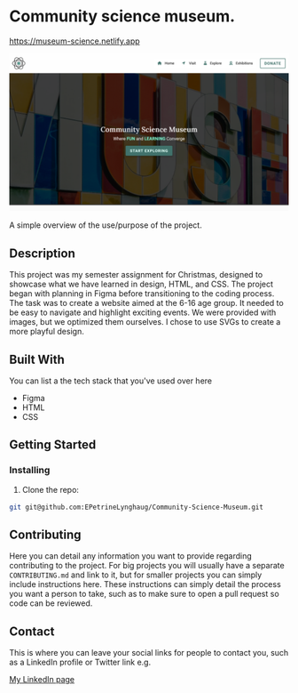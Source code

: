 # Community science museum.
https://museum-science.netlify.app

![image](./img/museum.png)

A simple overview of the use/purpose of the project.

## Description

This project was my semester assignment for Christmas, designed to showcase what we have learned in design, HTML, and CSS. The project began with planning in Figma before transitioning to the coding process. The task was to create a website aimed at the 6-16 age group. It needed to be easy to navigate and highlight exciting events. We were provided with images, but we optimized them ourselves. I chose to use SVGs to create a more playful design.


## Built With

You can list a the tech stack that you've used over here
- Figma 
- HTML 
- CSS

## Getting Started

### Installing

1. Clone the repo:

```bash
git git@github.com:EPetrineLynghaug/Community-Science-Museum.git
```


## Contributing

Here you can detail any information you want to provide regarding contributing to the project. For big projects you will usually have a separate `CONTRIBUTING.md` and link to it, but for smaller projects you can simply include instructions here. These instructions can simply detail the process you want a person to take, such as to make sure to open a pull request so code can be reviewed.

## Contact

This is where you can leave your social links for people to contact you, such as a LinkedIn profile or Twitter link e.g.

[My LinkedIn page](https://www.linkedin.com/in/petrine-lynghaug/)
